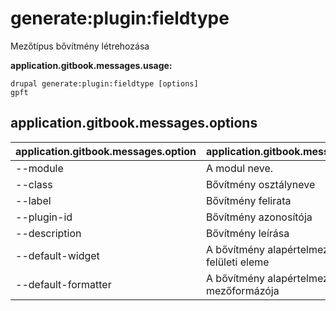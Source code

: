 # generate:plugin:fieldtype
Mezőtípus bővítmény létrehozása

**application.gitbook.messages.usage:**
```
drupal generate:plugin:fieldtype [options]
gpft
```

## application.gitbook.messages.options
application.gitbook.messages.option | application.gitbook.messages.details
-------|-------------
--module | A modul neve.
--class | Bővítmény osztályneve
--label | Bővítmény felirata
--plugin-id | Bővítmény azonosítója
--description | Bővítmény leírása
--default-widget | A bővítmény alapértelmezett mező felületi eleme
--default-formatter | A bővítmény alapértelmezett mezőformázója
